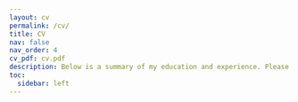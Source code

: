 ```yaml
---
layout: cv
permalink: /cv/
title: CV
nav: false
nav_order: 4
cv_pdf: cv.pdf
description: Below is a summary of my education and experience. Please click the "PDF" button to the right for a full CV.
toc:
  sidebar: left
---
```


